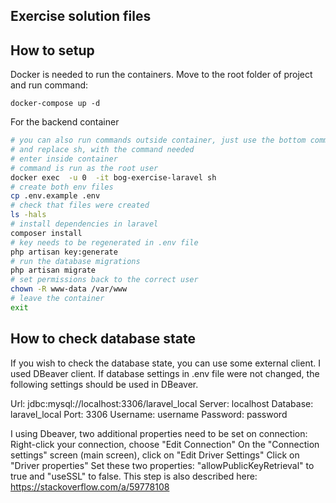 
## Exercise solution files



## How to setup 
Docker is needed to run the containers. Move to the root folder of project and run command:

```
docker-compose up -d
```


For the backend container

```sh
# you can also run commands outside container, just use the bottom command
# and replace sh, with the command needed
# enter inside container
# command is run as the root user
docker exec  -u 0  -it bog-exercise-laravel sh
# create both env files
cp .env.example .env
# check that files were created
ls -hals
# install dependencies in laravel
composer install
# key needs to be regenerated in .env file
php artisan key:generate
# run the database migrations
php artisan migrate
# set permissions back to the correct user
chown -R www-data /var/www
# leave the container
exit
```

## How to check database state

If you wish to check the database state, you can use some external client.
I used DBeaver client. If database settings in .env file were not changed, the following settings
should be used in DBeaver. 

Url: jdbc:mysql://localhost:3306/laravel_local
Server: localhost
Database: laravel_local
Port: 3306
Username: username
Password: password

I using Dbeaver, two additional properties need to be set on connection:
Right-click your connection, choose "Edit Connection"
On the "Connection settings" screen (main screen), click on "Edit Driver Settings"
Click on "Driver properties" Set these two properties: "allowPublicKeyRetrieval" to true and "useSSL" to false. This step is also described here: https://stackoverflow.com/a/59778108

